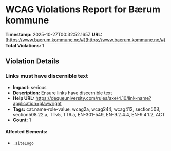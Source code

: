 # WCAG Violations Report for Bærum kommune

**Timestamp:** 2025-10-27T00:32:52.165Z
**URL:** [https://www.baerum.kommune.no/#](https://www.baerum.kommune.no/#)
**Total Violations:** 1

## Violation Details

### Links must have discernible text

- **Impact:** serious
- **Description:** Ensure links have discernible text
- **Help URL:** https://dequeuniversity.com/rules/axe/4.10/link-name?application=playwright
- **Tags:** cat.name-role-value, wcag2a, wcag244, wcag412, section508, section508.22.a, TTv5, TT6.a, EN-301-549, EN-9.2.4.4, EN-9.4.1.2, ACT
- **Count:** 1

#### Affected Elements:

- `.siteLogo`
